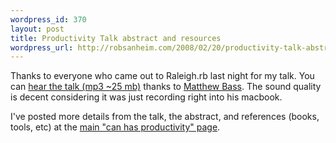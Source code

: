 ```yaml
--- 
wordpress_id: 370
layout: post
title: Productivity Talk abstract and resources
wordpress_url: http://robsanheim.com/2008/02/20/productivity-talk-abstract-and-resources/
---
```

Thanks to everyone who came out to Raleigh.rb last night for my talk.  You can <a href="http://feeds.feedburner.com/~r/raleighrb/~3/238194153/2008-02-19_productivity.mp3">hear the talk (mp3 ~25 mb)</a> thanks to <a href="http://matthewbass.com">Matthew Bass</a>.  The sound quality is decent considering it was just recording right into his macbook.

I've posted more details from the talk, the abstract, and references (books, tools, etc) at the <a href="/i-can-has-productivity/">main "can has productivity" page</a>.
